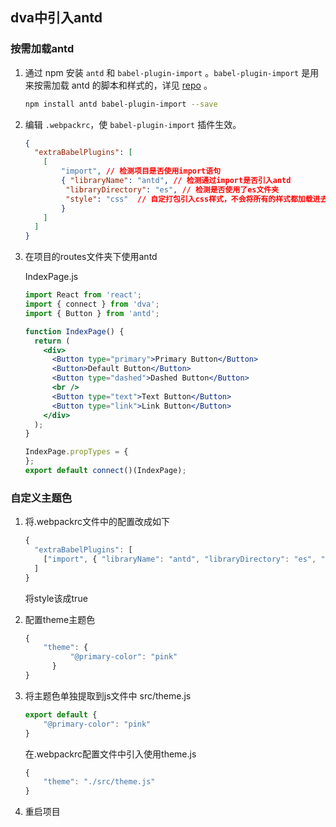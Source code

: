 ## dva中引入antd



### 按需加载antd

1. 通过 npm 安装 `antd` 和 `babel-plugin-import` 。`babel-plugin-import` 是用来按需加载 antd 的脚本和样式的，详见 [repo](https://github.com/ant-design/babel-plugin-import) 。

   ```bash
   npm install antd babel-plugin-import --save
   ```

2. 编辑 `.webpackrc`，使 `babel-plugin-import` 插件生效。

   ```json
   {
     "extraBabelPlugins": [
       [
           "import", // 检测项目是否使用import语句
           { "libraryName": "antd", // 检测通过import是否引入antd
            "libraryDirectory": "es", // 检测是否使用了es文件夹
            "style": "css"  // 自定打包引入css样式，不会将所有的样式都加载进去
           }
       ]
     ]
   }
   ```

3. 在项目的routes文件夹下使用antd

   IndexPage.js

   ```jsx
   import React from 'react';
   import { connect } from 'dva';
   import { Button } from 'antd';
   
   function IndexPage() {
     return (
       <div>
         <Button type="primary">Primary Button</Button>
         <Button>Default Button</Button>
         <Button type="dashed">Dashed Button</Button>
         <br />
         <Button type="text">Text Button</Button>
         <Button type="link">Link Button</Button>
       </div>
     );
   }
   
   IndexPage.propTypes = {
   };
   export default connect()(IndexPage);
   ```



### 自定义主题色

1. 将.webpackrc文件中的配置改成如下

   ```js
   {
     "extraBabelPlugins": [
       ["import", { "libraryName": "antd", "libraryDirectory": "es", "style": true }]
     ]
   }
   ```

   将style该成true

2. 配置theme主题色

   ```js
   {
       "theme": {
             "@primary-color": "pink"
         }
   }
   ```

3. 将主题色单独提取到js文件中
   src/theme.js

   ```js
   export default {
       "@primary-color": "pink"
   }
   ```

   在.webpackrc配置文件中引入使用theme.js

   ```js
   {
       "theme": "./src/theme.js"
   }
   ```

4. 重启项目